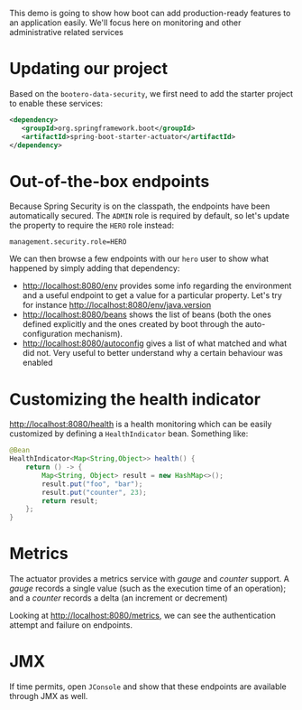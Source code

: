 This demo is going to show how boot can add production-ready features to an
application easily. We'll focus here on monitoring and other administrative
related services

# Updating our project

Based on the `bootero-data-security`, we first need to add the starter project
to enable these services:

```xml
<dependency>
   <groupId>org.springframework.boot</groupId>
   <artifactId>spring-boot-starter-actuator</artifactId>
</dependency>
```

# Out-of-the-box endpoints

Because Spring Security is on the classpath, the endpoints have been automatically
secured. The `ADMIN` role is required by default, so let's update the property
to require the `HERO` role instead:

```
management.security.role=HERO
```

We can then browse a few endpoints with our `hero` user to show what happened by
simply adding that dependency:

* <http://localhost:8080/env> provides some info regarding the environment and
a useful endpoint to get a value for a particular property. Let's try for
instance <http://localhost:8080/env/java.version>
* <http://localhost:8080/beans> shows the list of beans (both the ones defined
explicitly and the ones created by boot through the auto-configuration mechanism).
* <http://localhost:8080/autoconfig> gives a list of what matched and what
did not. Very useful to better understand why a certain behaviour was enabled

# Customizing the health indicator

<http://localhost:8080/health> is a health monitoring which can be easily
customized by defining a `HealthIndicator` bean. Something like:

```java
@Bean
HealthIndicator<Map<String,Object>> health() {
    return () -> {
        Map<String, Object> result = new HashMap<>();
        result.put("foo", "bar");
        result.put("counter", 23);
        return result;
    };
}
```

# Metrics

The actuator provides a metrics service with _gauge_ and _counter_ support. A _gauge_
records a single value (such as the execution time of an operation); and a _counter_
records a delta (an increment or decrement)

Looking at <http://localhost:8080/metrics>, we can see the authentication attempt
and failure on endpoints.

# JMX

If time permits, open `JConsole` and show that these endpoints are available through
JMX as well.


